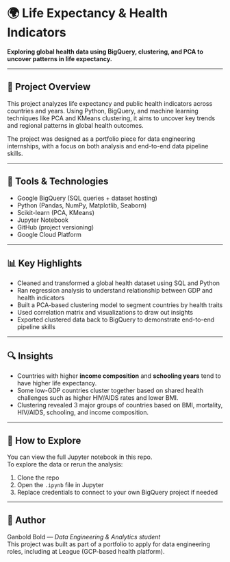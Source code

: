 # 🌍 Life Expectancy & Health Indicators

**Exploring global health data using BigQuery, clustering, and PCA to uncover patterns in life expectancy.**

---

## 📌 Project Overview

This project analyzes life expectancy and public health indicators across countries and years. Using Python, BigQuery, and machine learning techniques like PCA and KMeans clustering, it aims to uncover key trends and regional patterns in global health outcomes.

The project was designed as a portfolio piece for data engineering internships, with a focus on both analysis and end-to-end data pipeline skills.

---

## 🧰 Tools & Technologies

- Google BigQuery (SQL queries + dataset hosting)
- Python (Pandas, NumPy, Matplotlib, Seaborn)
- Scikit-learn (PCA, KMeans)
- Jupyter Notebook
- GitHub (project versioning)
- Google Cloud Platform

---

## 📊 Key Highlights

- Cleaned and transformed a global health dataset using SQL and Python
- Ran regression analysis to understand relationship between GDP and health indicators
- Built a PCA-based clustering model to segment countries by health traits
- Used correlation matrix and visualizations to draw out insights
- Exported clustered data back to BigQuery to demonstrate end-to-end pipeline skills

---

## 🔍 Insights

- Countries with higher **income composition** and **schooling years** tend to have higher life expectancy.
- Some low-GDP countries cluster together based on shared health challenges such as higher HIV/AIDS rates and lower BMI.
- Clustering revealed 3 major groups of countries based on BMI, mortality, HIV/AIDS, schooling, and income composition.

---

## 🚀 How to Explore

You can view the full Jupyter notebook in this repo.  
To explore the data or rerun the analysis:

1. Clone the repo  
2. Open the `.ipynb` file in Jupyter  
3. Replace credentials to connect to your own BigQuery project if needed

---

## 👤 Author

Ganbold Bold — *Data Engineering & Analytics student*  
This project was built as part of a portfolio to apply for data engineering roles, including at League (GCP-based health platform).

